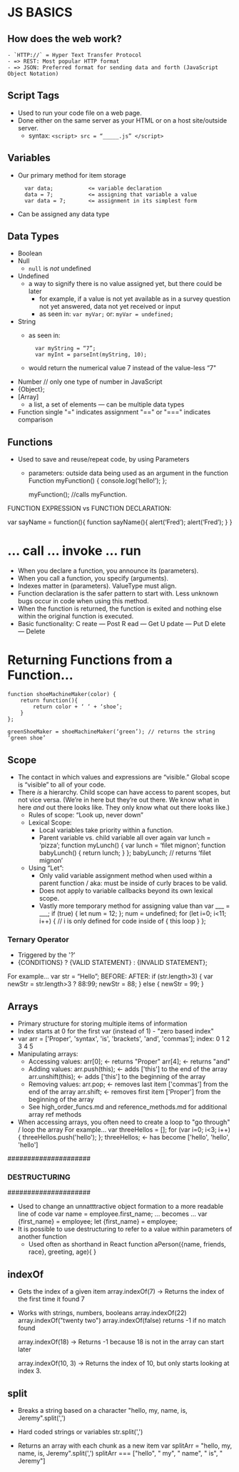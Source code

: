 JS BASICS 
===========
## How does the web work?
    - `HTTP://` = Hyper Text Transfer Protocol
    - => REST: Most popular HTTP format
    - => JSON: Preferred format for sending data and forth (JavaScript Object Notation)

## Script Tags 
- Used to run your code file on a web page. 
- Done either on the same server as your HTML or on a host site/outside server.
    - syntax: `<script> src = “_____.js” </script>`    

## Variables
- Our primary method for item storage 

        var data;           <= variable declaration
        data = 7;           <= assigning that variable a value
        var data = 7;       <= assignment in its simplest form

- Can be assigned any data type

## Data Types
- Boolean
- Null 
    + `null` is _not_ undefined
- Undefined 
    + a way to signify there is no value assigned yet, but there could be later
        - for example, if a value is not yet available as in a survey question not yet answered, data not yet received or input
        - as seen in: `var myVar;` or: `myVar = undefined;`
- String
    + as seen in: 
    
            var myString = “7”;
            var myInt = parseInt(myString, 10);
        
    + would return the numerical value 7 instead of the value-less “7"
- Number // only one type of number in JavaScript
- {Object};
- [Array] 
    + a list, a set of elements — can be multiple data types
- Function
    single "=" indicates assignment
    "==" or "===" indicates comparison


## Functions
- Used to save and reuse/repeat code, by using Parameters 
    + parameters: outside data being used as an argument in the function
        Function myFunction() {
            console.log(‘hello!’); 
        };

        myFunction(); //calls myFunction. 

FUNCTION EXPRESSION           vs        FUNCTION DECLARATION:

var sayName = function(){               function sayName(){
    alert(‘Fred’);                          alert(‘Fred’);
}                                       }
  
# … call … invoke … run
+ When you declare a function, you announce its (parameters).
+ When you call a function, you specify (arguments). 
+ Indexes matter in (parameters). ValueType must align. 
+ Function declaration is the safer pattern to start with. Less unknown bugs occur in code when using this method. 
+ When the function is returned, the function is exited and nothing else within the original function is executed. 
+ Basic functionality:
    C reate —   Post 
    R ead —     Get
    U pdate —   Put
    D elete —   Delete

# Returning Functions from a Function…
    function shoeMachineMaker(color) {
        return function(){
            return color + ‘ ‘ + ‘shoe’;
        }
    };

    greenShoeMaker = shoeMachineMaker(‘green’); // returns the string ‘green shoe’ 


## Scope
- The contact in which values and expressions are “visible.” Global scope is “visible” to all of your code.
- There *is* a hierarchy. Child scope can have access to parent scopes, but not vice versa. 
    (We’re in here but they’re out there. We know what in here *and* out there looks like. They only know what out there looks like.)
    + Rules of scope: “Look up, never down”
    + Lexical Scope:
        - Local variables take priority within a function. 
        - Parent variable vs. child variable all over again
            var lunch = ‘pizza’;
            function myLunch() {
                var lunch = ‘filet mignon’;
                function babyLunch() {
                return lunch;
                }
            };
            babyLunch; // returns ‘filet mignon’
    + Using “Let”:
        - Only valid variable assignment method when used within a parent function / aka: must be inside of curly braces to be valid. 
        - Does not apply to variable callbacks beyond its own lexical scope. 
        - Vastly more temporary method for assigning value than var ___ = ___;
            if (true) {
                let num = 12;
            };
            num = undefined;
            for (let i=0; i<11; i++) {
                // i is only defined for code inside of { this loop } 
            };          


### Ternary Operator  
- Triggered by the '?'
- {CONDITIONS} ? {VALID STATEMENT} : {INVALID STATEMENT};

For example…
    var str = “Hello”;
        BEFORE:                         AFTER:
        if (str.length>3) {             var newStr = str.length>3 ? 88:99;
            newStr = 88;
        } else {
            newStr = 99;
        }

## Arrays 
- Primary structure for storing multiple items of information
- Index starts at 0 for the first var (instead of 1) - "zero based index"
- var arr = ['Proper', 'syntax', 'is', 'brackets', 'and', 'commas'];
          index: 0        1       2       3           4       5
- Manipulating arrays:
    + Accessing values: 
        arr[0]; <- returns "Proper"
        arr[4]; <- returns "and"
    + Adding values:
        arr.push(this); <- adds ['this'] to the end of the array
        arr.unshift(this); <- adds ['this'] to the beginning of the array
    + Removing values:
        arr.pop; <- removes last item ['commas'] from the end of the array
        arr.shift; <- removes first item ['Proper'] from the beginning of the array
    * See high_order_funcs.md and reference_methods.md for additional array ref methods
- When accessing arrays, you often need to create a loop to "go through" / loop the array
  For example...
    var threeHellos = [];
    for (var i=0; i<3; i++) {
        threeHellos.push('hello');
    };
    threeHellos; <- has become ['hello', 'hello', 'hello']



#####################
### DESTRUCTURING ###
#####################
- Used to change an unnatttractive object formation to a more readable line of code
var name = employee.first_name;        … becomes …          var {first_name} = employee;
                                                            let {first_name} = employee;
- It is possible to use destructuring to refer to a value within parameters of another function 
    + Used often as shorthand in React
    function aPerson({name, friends, race}, greeting, age){ } 

## indexOf
- Gets the index of a given item
    array.indexOf(7) -> Returns the index of the first time it found 7

- Works with strings, numbers, booleans
    array.indexOf(22)
    array.indexOf("twenty two")
    array.indexOf(false)
    returns -1 if no match found

    array.indexOf(18) -> Returns -1 because 18 is not in the array can start later

    array.indexOf(10, 3) -> Returns the index of 10, but only starts looking at index 3.

## split
- Breaks a string based on a character
    "hello, my, name, is, Jeremy".split(',')

- Hard coded strings or variables
    str.split(',')

- Returns an array with each chunk as a new item
    var splitArr = "hello, my, name, is, Jeremy".split(',')
    splitArr === ["hello", " my", " name", " is", " Jeremy"]